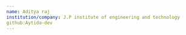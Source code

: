 ```yaml
---
name: Aditya raj
institution/company: J.P institute of engineering and technology
github:Aytida-dev
---
```

